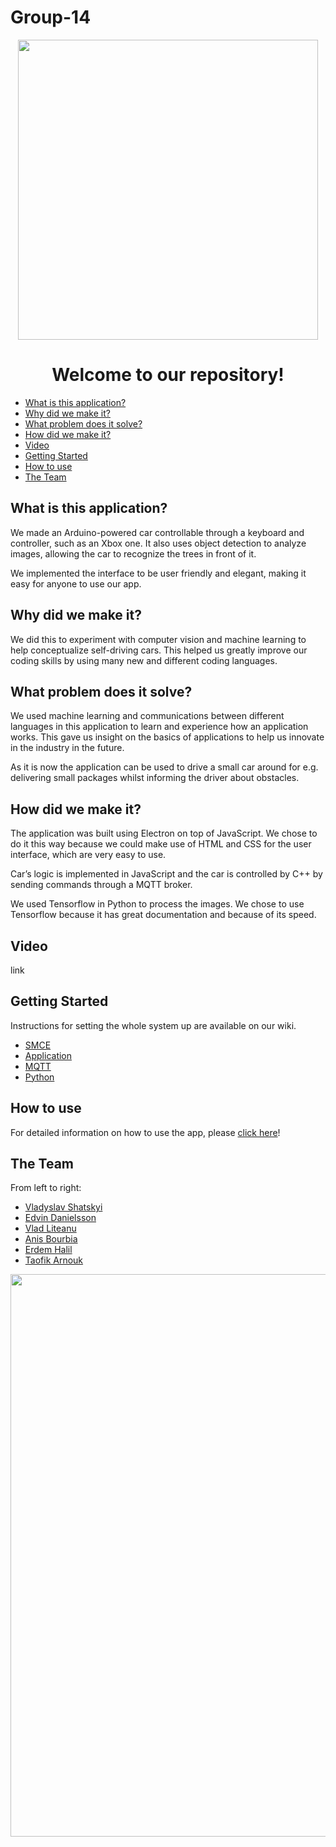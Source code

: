 # Group-14 

<p align="center"><img src="https://user-images.githubusercontent.com/50659238/119976811-f24d3a80-bfb7-11eb-9edc-e22ecee6132b.png" width="480" height="auto"></p>

<h1 align="center">Welcome to our repository!</h1>

* [What is this application?](#what-is-this-application)
* [Why did we make it?](#why-did-we-make-it)
* [What problem does it solve? ](#what-problem-does-it-solve)
* [How did we make it?](#how-did-we-make-it)
* [Video](#video)
* [Getting Started](#getting-started)
* [How to use](#how-to-use)
* [The Team](#the-team)


## What is this application? 

We made an Arduino-powered car controllable through a keyboard and controller, such as an Xbox one. It also uses object detection to analyze images, allowing the car to recognize the trees in front of it. 

We implemented the interface to be user friendly and elegant, making it easy for anyone to use our app. 

## Why did we make it?

We did this to experiment with computer vision and machine learning to help conceptualize self-driving cars. This helped us greatly improve our coding skills by using many new and different coding languages. 

## What problem does it solve? 

We used machine learning and communications between different languages in this application to learn and experience how an application works. This gave us insight on the basics of applications to help us innovate in the industry in the future.

As it is now the application can be used to drive a small car around for e.g. delivering small packages whilst informing the driver about obstacles. 

## How did we make it?

The application was built using Electron on top of JavaScript. We chose to do it this way because we could make use of HTML and CSS for the user interface, which are very easy to use. 

Car’s logic is implemented in JavaScript and the car is controlled by C++ by sending commands through a MQTT broker.

We used Tensorflow in Python to process the images. We chose to use Tensorflow because it has great documentation and because of its speed.

## Video

link

## Getting Started

Instructions for setting the whole system up are available on our wiki.

* [SMCE](https://github.com/DIT112-V21/group-14/wiki/Setting-up-the-emulator)
* [Application](https://github.com/DIT112-V21/group-14/wiki/Setting-up-the-application)
* [MQTT](https://github.com/DIT112-V21/group-14/wiki/Installing-MQTT-broker)
* [Python](https://github.com/DIT112-V21/group-14/wiki/Setting-up-Python)

## How to use

For detailed information on how to use the app, please [click here](https://github.com/DIT112-V21/group-14/wiki/User-manual)!

## The Team

From left to right:

* [Vladyslav Shatskyi](https://github.com/VladisLove02)
* [Edvin Danielsson](https://github.com/JollerMcAwesome)
* [Vlad Liteanu](https://github.com/VladLiteanu)
* [Anis Bourbia](https://github.com/EnisBourbia)
* [Erdem Halil](https://github.com/erdemhalil)
* [Taofik Arnouk](https://github.com/TaofikArnouk)

<p align="center"><img src="https://github.com/DIT112-V21/group-14/blob/master/front_end/img/group-photo.png" width="900" height="auto"></p>
